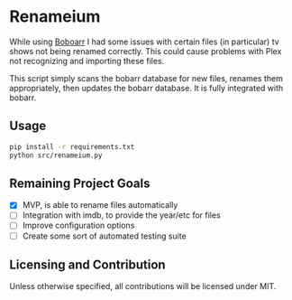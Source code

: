 # Renameium

While using [Boboarr](https://github.com/iam4x/bobarr) I had some issues with certain files (in particular) tv shows not being renamed correctly. This could cause problems with Plex not recognizing and importing these files.

This script simply scans the bobarr database for new files, renames them appropriately, then updates the bobarr database. It is fully integrated with bobarr.

## Usage
```bash
pip install -r requirements.txt
python src/renameium.py
```

## Remaining Project Goals
- [x] MVP, is able to rename files automatically
- [ ] Integration with imdb, to provide the year/etc for files
- [ ] Improve configuration options
- [ ] Create some sort of automated testing suite

## Licensing and Contribution
Unless otherwise specified, all contributions will be licensed under MIT.